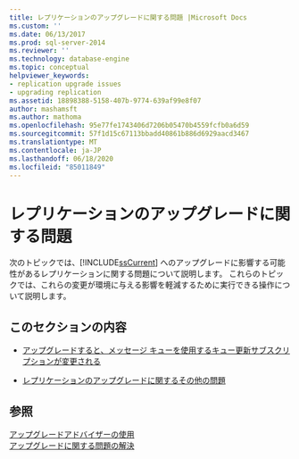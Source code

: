 ```yaml
---
title: レプリケーションのアップグレードに関する問題 |Microsoft Docs
ms.custom: ''
ms.date: 06/13/2017
ms.prod: sql-server-2014
ms.reviewer: ''
ms.technology: database-engine
ms.topic: conceptual
helpviewer_keywords:
- replication upgrade issues
- upgrading replication
ms.assetid: 18898388-5158-407b-9774-639af99e8f07
author: mashamsft
ms.author: mathoma
ms.openlocfilehash: 95e77fe1743406d7206b05470b4559fcfb0a6d59
ms.sourcegitcommit: 57f1d15c67113bbadd40861b886d6929aacd3467
ms.translationtype: MT
ms.contentlocale: ja-JP
ms.lasthandoff: 06/18/2020
ms.locfileid: "85011849"
---
```

# <a name="replication-upgrade-issues"></a>レプリケーションのアップグレードに関する問題
  次のトピックでは、[!INCLUDE[ssCurrent](../../includes/sscurrent-md.md)] へのアップグレードに影響する可能性があるレプリケーションに関する問題について説明します。 これらのトピックでは、これらの変更が環境に与える影響を軽減するために実行できる操作について説明します。  
  
## <a name="in-this-section"></a>このセクションの内容  
  
-   [アップグレードすると、メッセージ キューを使用するキュー更新サブスクリプションが変更される](../../../2014/sql-server/install/upgrading-will-modify-queued-updating-subscriptions-that-use-message-queuing.md)  
  
-   [レプリケーションのアップグレードに関するその他の問題](../../../2014/sql-server/install/other-replication-upgrade-issues.md)  
  
## <a name="see-also"></a>参照  
 [アップグレードアドバイザーの使用](../../../2014/sql-server/install/working-with-upgrade-advisor.md)   
 [アップグレードに関する問題の解決](../../../2014/sql-server/install/resolving-upgrade-issues.md)  
  
  
